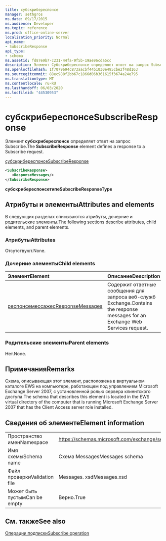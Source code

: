 ```yaml
---
title: субскрибереспонсе
manager: sethgros
ms.date: 09/17/2015
ms.audience: Developer
ms.topic: reference
ms.prod: office-online-server
localization_priority: Normal
api_name:
- SubscribeResponse
api_type:
- schema
ms.assetid: fd87e9b7-c231-44fa-9f5b-19ae96cda5cc
description: Элемент Субскрибереспонсе определяет ответ на запрос Subscribe.
ms.openlocfilehash: 1f7079694c873aacbf44b1030e495cbe2f48d163
ms.sourcegitcommit: 88ec988f2bb67c1866d06b361615f3674a24e795
ms.translationtype: MT
ms.contentlocale: ru-RU
ms.lasthandoff: 06/03/2020
ms.locfileid: "44530953"
---
```

# <a name="subscriberesponse"></a><span data-ttu-id="7d5f0-103">субскрибереспонсе</span><span class="sxs-lookup"><span data-stu-id="7d5f0-103">SubscribeResponse</span></span>

<span data-ttu-id="7d5f0-104">Элемент **субскрибереспонсе** определяет ответ на запрос Subscribe.</span><span class="sxs-lookup"><span data-stu-id="7d5f0-104">The **SubscribeResponse** element defines a response to a Subscribe request.</span></span> 
  
[<span data-ttu-id="7d5f0-105">субскрибереспонсе</span><span class="sxs-lookup"><span data-stu-id="7d5f0-105">SubscribeResponse</span></span>](subscriberesponse.md)
  
```xml
<SubscribeResponse>
   <ResponseMessages/>
</SubscribeResponse>
```

 <span data-ttu-id="7d5f0-106">**субскрибереспонсетипе**</span><span class="sxs-lookup"><span data-stu-id="7d5f0-106">**SubscribeResponseType**</span></span>
## <a name="attributes-and-elements"></a><span data-ttu-id="7d5f0-107">Атрибуты и элементы</span><span class="sxs-lookup"><span data-stu-id="7d5f0-107">Attributes and elements</span></span>

<span data-ttu-id="7d5f0-108">В следующих разделах описываются атрибуты, дочерние и родительские элементы.</span><span class="sxs-lookup"><span data-stu-id="7d5f0-108">The following sections describe attributes, child elements, and parent elements.</span></span>
  
### <a name="attributes"></a><span data-ttu-id="7d5f0-109">Атрибуты</span><span class="sxs-lookup"><span data-stu-id="7d5f0-109">Attributes</span></span>

<span data-ttu-id="7d5f0-110">Отсутствуют.</span><span class="sxs-lookup"><span data-stu-id="7d5f0-110">None.</span></span>
  
### <a name="child-elements"></a><span data-ttu-id="7d5f0-111">Дочерние элементы</span><span class="sxs-lookup"><span data-stu-id="7d5f0-111">Child elements</span></span>

|<span data-ttu-id="7d5f0-112">**Элемент**</span><span class="sxs-lookup"><span data-stu-id="7d5f0-112">**Element**</span></span>|<span data-ttu-id="7d5f0-113">**Описание**</span><span class="sxs-lookup"><span data-stu-id="7d5f0-113">**Description**</span></span>|
|:-----|:-----|
|[<span data-ttu-id="7d5f0-114">респонсемессажес</span><span class="sxs-lookup"><span data-stu-id="7d5f0-114">ResponseMessages</span></span>](responsemessages.md) <br/> |<span data-ttu-id="7d5f0-115">Содержит ответные сообщения для запроса веб-служб Exchange.</span><span class="sxs-lookup"><span data-stu-id="7d5f0-115">Contains the response messages for an Exchange Web Services request.</span></span>  <br/> |
   
### <a name="parent-elements"></a><span data-ttu-id="7d5f0-116">Родительские элементы</span><span class="sxs-lookup"><span data-stu-id="7d5f0-116">Parent elements</span></span>

<span data-ttu-id="7d5f0-117">Нет.</span><span class="sxs-lookup"><span data-stu-id="7d5f0-117">None.</span></span>
  
## <a name="remarks"></a><span data-ttu-id="7d5f0-118">Примечания</span><span class="sxs-lookup"><span data-stu-id="7d5f0-118">Remarks</span></span>

<span data-ttu-id="7d5f0-119">Схема, описывающая этот элемент, расположена в виртуальном каталоге EWS на компьютере, работающем под управлением Microsoft Exchange Server 2007, с установленной ролью сервера клиентского доступа.</span><span class="sxs-lookup"><span data-stu-id="7d5f0-119">The schema that describes this element is located in the EWS virtual directory of the computer that is running Microsoft Exchange Server 2007 that has the Client Access server role installed.</span></span>
  
## <a name="element-information"></a><span data-ttu-id="7d5f0-120">Сведения об элементе</span><span class="sxs-lookup"><span data-stu-id="7d5f0-120">Element information</span></span>

|||
|:-----|:-----|
|<span data-ttu-id="7d5f0-121">Пространство имен</span><span class="sxs-lookup"><span data-stu-id="7d5f0-121">Namespace</span></span>  <br/> |https://schemas.microsoft.com/exchange/services/2006/messages  <br/> |
|<span data-ttu-id="7d5f0-122">Имя схемы</span><span class="sxs-lookup"><span data-stu-id="7d5f0-122">Schema name</span></span>  <br/> |<span data-ttu-id="7d5f0-123">Схема Messages</span><span class="sxs-lookup"><span data-stu-id="7d5f0-123">Messages schema</span></span>  <br/> |
|<span data-ttu-id="7d5f0-124">Файл проверки</span><span class="sxs-lookup"><span data-stu-id="7d5f0-124">Validation file</span></span>  <br/> |<span data-ttu-id="7d5f0-125">Messages. xsd</span><span class="sxs-lookup"><span data-stu-id="7d5f0-125">Messages.xsd</span></span>  <br/> |
|<span data-ttu-id="7d5f0-126">Может быть пустым</span><span class="sxs-lookup"><span data-stu-id="7d5f0-126">Can be empty</span></span>  <br/> |<span data-ttu-id="7d5f0-127">Верно.</span><span class="sxs-lookup"><span data-stu-id="7d5f0-127">True</span></span>  <br/> |
   
## <a name="see-also"></a><span data-ttu-id="7d5f0-128">См. также</span><span class="sxs-lookup"><span data-stu-id="7d5f0-128">See also</span></span>



[<span data-ttu-id="7d5f0-129">Операции подписки</span><span class="sxs-lookup"><span data-stu-id="7d5f0-129">Subscribe operation</span></span>](subscribe-operation.md)


